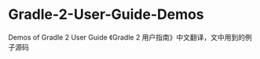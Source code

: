 Gradle-2-User-Guide-Demos
=========================

Demos of Gradle 2 User Guide 《Gradle 2 用户指南》中文翻译，文中用到的例子源码
